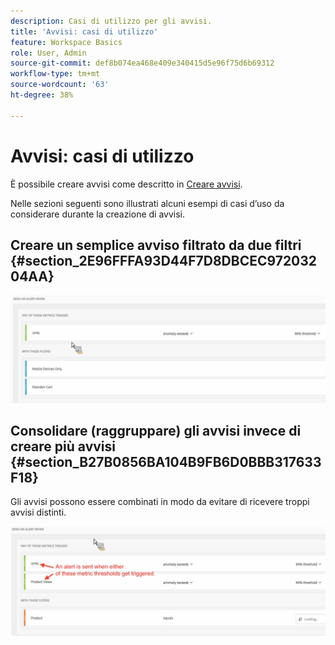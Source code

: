 ```yaml
---
description: Casi di utilizzo per gli avvisi.
title: 'Avvisi: casi di utilizzo'
feature: Workspace Basics
role: User, Admin
source-git-commit: def8b074ea468e409e340415d5e96f75d6b69312
workflow-type: tm+mt
source-wordcount: '63'
ht-degree: 38%

---
```


# Avvisi: casi di utilizzo

È possibile creare avvisi come descritto in [Creare avvisi](/help/components/c-intelligent-alerts/alert-builder.md).

Nelle sezioni seguenti sono illustrati alcuni esempi di casi d’uso da considerare durante la creazione di avvisi.

## Creare un semplice avviso filtrato da due filtri {#section_2E96FFFA93D44F7D8DBCEC97203204AA}

<!-- 

Update screenshots for better readability.

 -->

![](assets/alerts_example1.png)



## Consolidare (raggruppare) gli avvisi invece di creare più avvisi {#section_B27B0856BA104B9FB6D0BBB317633F18}

Gli avvisi possono essere combinati in modo da evitare di ricevere troppi avvisi distinti.

![](assets/alerts_example2.png)
